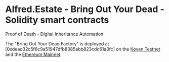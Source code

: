 # Alfred.Estate - Bring Out Your Dead - Solidity smart contracts

Proof of Death - Digital Inheritance Automation

The "Bring Out Your Dead Factory" is deployed at [0xdead32c5f6c9a51947dfb8385abb823cdc61a3fc] on the [Kovan Testnet](https://kovan.etherscan.io/address/0xdead32c5f6c9a51947dfb8385abb823cdc61a3fc) and the [Ethereum Mainnet](https://etherscan.io/address/0xdead32c5f6c9a51947dfb8385abb823cdc61a3fc).


